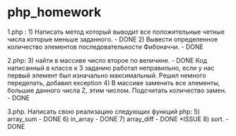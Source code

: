 # php_homework
1.php : 1) Написать метод который выводит все положительные четные числа которые меньше заданного. -  DONE
        2) Вывести определенное количество элементов  последовательности Фибоначчи.                -  DONE
        
        
2.php:  3) найти в массиве число второе по величине.                                               -  DONE
  Код написанный в классе к 3 заданию работал неправильно, если у нас первый элемент был изначально максимальный. Решил немного переделать, добавил exception
        4) В массиве заменить все элементы, большие данного числа Z, этим числом. Подсчитать количество замен. - DONE


3.php. Написать свою реализацию следующих функций php: 5) array_sum   - DONE
                                                       6) in_array    - DONE
                                                       7) array_diff  - DONE *ISSUE
                                                       8) sort.       - DONE


